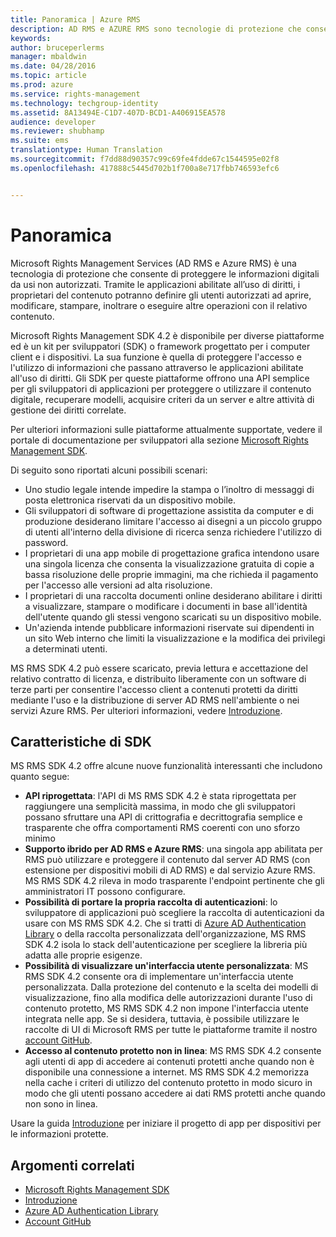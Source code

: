 ```yaml
---
title: Panoramica | Azure RMS
description: AD RMS e AZURE RMS sono tecnologie di protezione che consenteno di proteggere le informazioni digitali da usi non autorizzati.
keywords: 
author: bruceperlerms
manager: mbaldwin
ms.date: 04/28/2016
ms.topic: article
ms.prod: azure
ms.service: rights-management
ms.technology: techgroup-identity
ms.assetid: 8A13494E-C1D7-407D-BCD1-A406915EA578
audience: developer
ms.reviewer: shubhamp
ms.suite: ems
translationtype: Human Translation
ms.sourcegitcommit: f7dd88d90357c99c69fe4fdde67c1544595e02f8
ms.openlocfilehash: 417888c5445d702b1f700a8e717fbb746593efc6


---
```


# Panoramica


Microsoft Rights Management Services (AD RMS e Azure RMS) è una tecnologia di protezione che consente di proteggere le informazioni digitali da usi non autorizzati. Tramite le applicazioni abilitate all’uso di diritti, i proprietari del contenuto potranno definire gli utenti autorizzati ad aprire, modificare, stampare, inoltrare o eseguire altre operazioni con il relativo contenuto.

Microsoft Rights Management SDK 4.2 è disponibile per diverse piattaforme ed è un kit per sviluppatori (SDK) o framework progettato per i computer client e i dispositivi. La sua funzione è quella di proteggere l'accesso e l'utilizzo di informazioni che passano attraverso le applicazioni abilitate all'uso di diritti. Gli SDK per queste piattaforme offrono una API semplice per gli sviluppatori di applicazioni per proteggere o utilizzare il contenuto digitale, recuperare modelli, acquisire criteri da un server e altre attività di gestione dei diritti correlate.

Per ulteriori informazioni sulle piattaforme attualmente supportate, vedere il portale di documentazione per sviluppatori alla sezione [Microsoft Rights Management SDK](active-directory-rights-management-services-multi-platform-thin-client-sdk-portal.md).

Di seguito sono riportati alcuni possibili scenari:

-   Uno studio legale intende impedire la stampa o l’inoltro di messaggi di posta elettronica riservati da un dispositivo mobile.
-   Gli sviluppatori di software di progettazione assistita da computer e di produzione desiderano limitare l'accesso ai disegni a un piccolo gruppo di utenti all'interno della divisione di ricerca senza richiedere l'utilizzo di password.
-   I proprietari di una app mobile di progettazione grafica intendono usare una singola licenza che consenta la visualizzazione gratuita di copie a bassa risoluzione delle proprie immagini, ma che richieda il pagamento per l'accesso alle versioni ad alta risoluzione.
-   I proprietari di una raccolta documenti online desiderano abilitare i diritti a visualizzare, stampare o modificare i documenti in base all'identità dell'utente quando gli stessi vengono scaricati su un dispositivo mobile.
-   Un'azienda intende pubblicare informazioni riservate sui dipendenti in un sito Web interno che limiti la visualizzazione e la modifica dei privilegi a determinati utenti.

MS RMS SDK 4.2 può essere scaricato, previa lettura e accettazione del relativo contratto di licenza, e distribuito liberamente con un software di terze parti per consentire l'accesso client a contenuti protetti da diritti mediante l'uso e la distribuzione di server AD RMS nell'ambiente o nei servizi Azure RMS. Per ulteriori informazioni, vedere [Introduzione](get-started.md).

## Caratteristiche di SDK


MS RMS SDK 4.2 offre alcune nuove funzionalità interessanti che includono quanto segue:

-   **API riprogettata**: l'API di MS RMS SDK 4.2 è stata riprogettata per raggiungere una semplicità massima, in modo che gli sviluppatori possano sfruttare una API di crittografia e decrittografia semplice e trasparente che offra comportamenti RMS coerenti con uno sforzo minimo
-   **Supporto ibrido per AD RMS e Azure RMS**: una singola app abilitata per RMS può utilizzare e proteggere il contenuto dal server AD RMS (con estensione per dispositivi mobili di AD RMS) e dal servizio Azure RMS. MS RMS SDK 4.2 rileva in modo trasparente l'endpoint pertinente che gli amministratori IT possono configurare.
-   **Possibilità di portare la propria raccolta di autenticazioni**: lo sviluppatore di applicazioni può scegliere la raccolta di autenticazioni da usare con MS RMS SDK 4.2. Che si tratti di [Azure AD Authentication Library](https://msdn.microsoft.com/library/jj573266.aspx) o della raccolta personalizzata dell'organizzazione, MS RMS SDK 4.2 isola lo stack dell'autenticazione per scegliere la libreria più adatta alle proprie esigenze.
-   **Possibilità di visualizzare un'interfaccia utente personalizzata**: MS RMS SDK 4.2 consente ora di implementare un'interfaccia utente personalizzata. Dalla protezione del contenuto e la scelta dei modelli di visualizzazione, fino alla modifica delle autorizzazioni durante l'uso di contenuto protetto, MS RMS SDK 4.2 non impone l'interfaccia utente integrata nelle app. Se si desidera, tuttavia, è possibile utilizzare le raccolte di UI di Microsoft RMS per tutte le piattaforme tramite il nostro [account GitHub](https://github.com/AzureAD/).
-   **Accesso al contenuto protetto non in linea**: MS RMS SDK 4.2 consente agli utenti di app di accedere ai contenuti protetti anche quando non è disponibile una connessione a internet. MS RMS SDK 4.2 memorizza nella cache i criteri di utilizzo del contenuto protetto in modo sicuro in modo che gli utenti possano accedere ai dati RMS protetti anche quando non sono in linea.

Usare la guida [Introduzione](get-started.md) per iniziare il progetto di app per dispositivi per le informazioni protette.

## Argomenti correlati

* [Microsoft Rights Management SDK](active-directory-rights-management-services-multi-platform-thin-client-sdk-portal.md)
* [Introduzione](get-started.md)
* [Azure AD Authentication Library](https://msdn.microsoft.com/en-us/library/jj573266.aspx)
* [Account GitHub](https://github.com/AzureAD/)
 

 






<!--HONumber=Jul16_HO2-->


